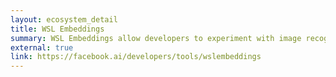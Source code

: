 ```yaml
---
layout: ecosystem_detail
title: WSL Embeddings
summary: WSL Embeddings allow developers to experiment with image recognition capabilities based on models trained on large datasets [Coming Soon]
external: true
link: https://facebook.ai/developers/tools/wslembeddings
---
```

